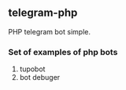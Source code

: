 ## telegram-php

PHP telegram bot simple.

### Set of examples of php bots

1. tupobot 
2. bot debuger


